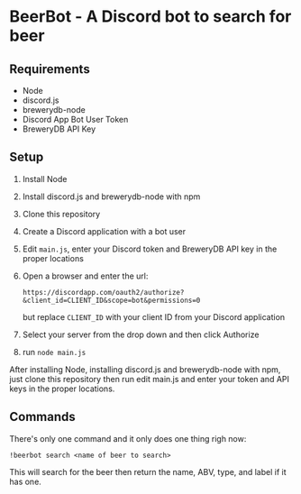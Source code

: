 # BeerBot - A Discord bot to search for beer

## Requirements

- Node
- discord.js
- brewerydb-node
- Discord App Bot User Token
- BreweryDB API Key

## Setup

1. Install Node
2. Install discord.js and brewerydb-node with npm
3. Clone this repository
4. Create a Discord application with a bot user
5. Edit `main.js`, enter your Discord token and BreweryDB API key in the proper
   locations
6. Open a browser and enter the url:

   ```
   https://discordapp.com/oauth2/authorize?&client_id=CLIENT_ID&scope=bot&permissions=0
   ```

   but replace `CLIENT_ID` with your client ID from your Discord application
7. Select your server from the drop down and then click Authorize
8. run `node main.js`

After installing Node, installing discord.js and brewerydb-node with npm,
just clone this repository then run edit main.js and enter your token and API
keys in the proper locations.

## Commands

There's only one command and it only does one thing righ now:

```
!beerbot search <name of beer to search>
```

This will search for the beer then return the name, ABV, type, and label if it
has one.

